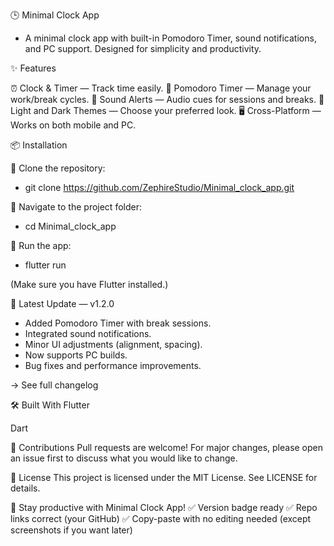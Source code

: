 🕒 Minimal Clock App
- A minimal clock app with built-in Pomodoro Timer, sound notifications, and PC support.
Designed for simplicity and productivity.


✨ Features

⏰ Clock & Timer — Track time easily.
🍅 Pomodoro Timer — Manage your work/break cycles.
🔔 Sound Alerts — Audio cues for sessions and breaks.
🎨 Light and Dark Themes — Choose your preferred look.
🖥️ Cross-Platform — Works on both mobile and PC.


📦 Installation

🔴 Clone the repository:
 - git clone https://github.com/ZephireStudio/Minimal_clock_app.git

🔴 Navigate to the project folder:
 - cd Minimal_clock_app

🔴 Run the app:
 - flutter run

(Make sure you have Flutter installed.)

🚀 Latest Update — v1.2.0
- Added Pomodoro Timer with break sessions.
- Integrated sound notifications.
- Minor UI adjustments (alignment, spacing).
- Now supports PC builds.
- Bug fixes and performance improvements.

→ See full changelog

🛠️ Built With
Flutter

Dart

🤝 Contributions
Pull requests are welcome!
For major changes, please open an issue first to discuss what you would like to change.

📄 License
This project is licensed under the MIT License.
See LICENSE for details.

🚀 Stay productive with Minimal Clock App!
✅ Version badge ready
✅ Repo links correct (your GitHub)
✅ Copy-paste with no editing needed (except screenshots if you want later)
